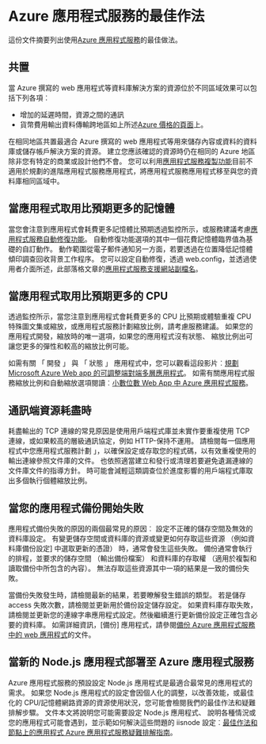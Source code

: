 <properties
    pageTitle="Azure 應用程式服務的最佳作法"
    description="進一步瞭解最佳作法和疑難排解 Azure 應用程式服務。"
    services="app-service"
    documentationCenter=""
    authors="dariagrigoriu"
    manager="wpickett"
    editor="mollybos"/>

<tags
    ms.service="app-service"
    ms.workload="na"
    ms.tgt_pltfrm="na"
    ms.devlang="na"
    ms.topic="article"
    ms.date="06/30/2016"
    ms.author="dariagrigoriu"/>
    
# <a name="best-practices-for-azure-app-service"></a>Azure 應用程式服務的最佳作法

這份文件摘要列出使用[Azure 應用程式服務](http://go.microsoft.com/fwlink/?LinkId=529714)的最佳做法。 

## <a name="colocation"></a>共置
當 Azure 撰寫的 web 應用程式等資料庫解決方案的資源位於不同區域效果可以包括下列各項︰

*  增加的延遲時間，資源之間的通訊
*  貨幣費用輸出資料傳輸跨地區如上所述[Azure 價格的頁面](https://azure.microsoft.com/pricing/details/data-transfers)上。

在相同地區共置最適合 Azure 撰寫的 web 應用程式等用來儲存內容或資料的資料庫或儲存帳戶解決方案的資源。 建立您應該確認的資源時仍在相同的 Azure 地區除非您有特定的商業或設計他們不會。 您可以利用[應用程式服務複製功能](app-service-web-app-cloning-portal.md)目前不適用於規劃的進階應用程式服務應用程式，將應用程式服務應用程式移至與您的資料庫相同區域中。   

## <a name="memoryresources"></a>當應用程式取用比預期更多的記憶體
當您會注意到應用程式會耗費更多記憶體比預期透過監控所示，或服務建議考慮[應用程式服務自動修復功能](https://azure.microsoft.com/blog/auto-healing-windows-azure-web-sites)。 自動修復功能選項的其中一個花費記憶體臨界值為基礎的自訂動作。 動作範圍從電子郵件通知另一方面，若要透過在位置降低記憶體傾印調查回收背景工作程序。 您可以設定自動修復，透過 web.config，並透過使用者介面所述，此部落格文章的[應用程式服務支援網站副檔名](https://azure.microsoft.com/blog/additional-updates-to-support-site-extension-for-azure-app-service-web-apps)。   

## <a name="CPUresources"></a>當應用程式取用比預期更多的 CPU
透過監控所示，當您注意到應用程式會耗費更多的 CPU 比預期或體驗重複 CPU 特殊圖文集或縮放，或應用程式服務計劃縮放比例，請考慮服務建議。 如果您的應用程式開發，縮放時的唯一選項，如果您的應用程式沒有狀態、 縮放比例出可讓您更多的彈性和較高的縮放比例可能。 

如需有關 「 開發 」 與 「 狀態 」 應用程式中，您可以觀看這段影片︰[規劃 Microsoft Azure Web app 的可調整端對端多層應用程式](https://channel9.msdn.com/Events/TechEd/NorthAmerica/2014/DEV-B414#fbid=?hashlink=fbid)。 如需有關應用程式服務縮放比例和自動縮放選項閱讀︰[小數位數 Web App 中 Azure 應用程式服務](web-sites-scale.md)。  

## <a name="socketresources"></a>通訊端資源耗盡時
耗盡輸出的 TCP 連線的常見原因是使用用戶端程式庫並未實作要重複使用 TCP 連線，或如果較高的層級通訊協定，例如 HTTP-保持不運用。 請檢閱每一個應用程式中您應用程式服務計劃 」，以確保設定或存取您的程式碼，以有效重複使用的輸出連線參照文件庫的文件。 也依照適當建立和發行或清理若要避免遺漏連線的文件庫文件的指導方針。 時可能會減輕這類調查位於進度影響的用戶端程式庫取出多個執行個體縮放比例。  

## <a name="appbackup"></a>當您的應用程式備份開始失敗
應用程式備份失敗的原因的兩個最常見的原因︰ 設定不正確的儲存空間及無效的資料庫設定。 有變更儲存空間或資料庫的資源或變更如何存取這些資源 （例如資料庫備份設定] 中選取更新的憑證） 時，通常會發生這些失敗。 備份通常會執行的排程，並要求的儲存空間 （輸出備份檔案） 和資料庫的存取權 （適用於複製和讀取備份中所包含的內容）。 無法存取這些資源其中一項的結果是一致的備份失敗。 

當備份失敗發生時，請檢閱最新的結果，若要瞭解發生錯誤的類型。 若是儲存 access 失敗次數，請檢閱並更新用於備份設定儲存設定。 如果資料庫存取失敗，請檢閱並更新您的連線字串應用程式設定。然後繼續進行更新備份設定正確包含必要的資料庫。 如需詳細資訊，[備份] 應用程式，請參閱[備份 Azure 應用程式服務中的 web 應用程式](web-sites-backup.md)的文件。

## <a name="nodejs"></a>當新的 Node.js 應用程式部署至 Azure 應用程式服務
Azure 應用程式服務的預設設定 Node.js 應用程式是最適合最常見的應用程式的需求。 如果您 Node.js 應用程式的設定會因個人化的調整，以改善效能，或最佳化的 CPU/記憶體網路資源的資源使用狀況，您可能會檢閱我們的最佳作法和疑難排解步驟。 文件本文將說明您可能需要設定 Node.js 應用程式、 說明各種情況或您的應用程式可能會遇到，並示範如何解決這些問題的 iisnode 設定︰[最佳作法和節點上的應用程式 Azure 應用程式服務疑難排解指南](app-service-web-nodejs-best-practices-and-troubleshoot-guide.md)。   


